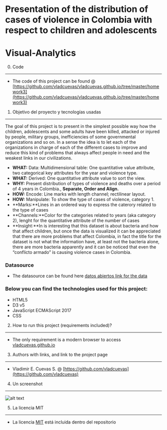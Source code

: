 Presentation of the distribution of cases of violence in Colombia with respect to children and adolescents
==========================================================================================================

Visual-Analytics
================

0) Code
-------

*   The code of this project can be found @ [https://github.com/vladcuevas/vladcuevas.github.io/tree/master/homework3](https://github.com/vladcuevas/vladcuevas.github.io/tree/master/homework3)

1) Objetivo del proyecto y tecnologías usadas
---------------------------------------------

The goal of this project is to present in the simplest possible way how the children, adolescents and some adults have been killed, attacked or injured by people, military groups, inefficiencies of some governmental organizations and so on. In a sense the idea is to let each of the organizations in charge of each of the different cases to improve and reduce this kind of problems that always affect people in need and the weakest links in our civilizations.

*   **WHAT:** Data: Multidimensional table: One quantitative value attribute, two categorical key attributes for the year and violence type.
*   **WHAT:** Derived: One quantitative attribute value to sort the view.
*   **WHY:** Present distribution of types of violence and deaths over a period of 4 years in Colombia., **Separate, Order and Align.**
*   **HOW:** Encode: Line marks with length channel; rectilinear layout.
*   **HOW:** Manipulate: To show the type of cases of violence, category 1.
*   **Marks:**Lines in an ordered way to express the caterory related to the type of cases
*   **Channels:**Color for the categories related to years (aka category 2), lenght for the quantitative attribute of the number of cases
*   **Insight:**In is interesting that this dataset is about bacteria and how that affect children, but once the data is visualized it can be appreciated that there are more problems that affect Colombia, in fact the title for the dataset is not what the information have, at least not the bacteria alone, there are more bacteria apparently and it can be noticed that even the “conflicto armado” is causing violence cases in Colombia.

### Datasource

*   The datasource can be found here [datos abiertos link for the data](https://www.datos.gov.co/Salud-y-Protecci-n-Social/BATERIA-INDICADORES-INFANCIA-Y-ADOLESCENCIA/ey47-7i4z)

### Below you can find the technologies used for this project:

*   HTML5
*   D3 v5
*   JavaScript ECMAScript 2017
*   CSS

2) How to run this project (requirements included)?
---------------------------------------------------

*   The only requirement is a modern browser to access [vladcuevas.github.io](https://vladcuevas.github.io/)

3) Authors with links, and link to the project page
---------------------------------------------------

*   Vladimir E. Cuevas S. @ [https://github.com/vladcuevas](https://github.com/vladcuevas)

4) Un screenshot
----------------

![alt text](https://vladcuevas.github.io/images/screenshot_hw3.PNG)

5) La licencia MIT
------------------

*   La licencia [MIT](https://github.com/vladcuevas/vladcuevas.github.io/blob/master/LICENSE) está incluida dentro del repositorio